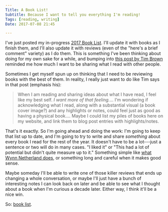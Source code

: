 ```yaml
---
Title: A Book List!
Subtitle: Because I want to tell you everything I'm reading!
Tags: [reading, writing]
Date: 2017-07-08 21:45

---
```


I've just posted my in-progress [2017 Book List][book list]. I'll update it with books as I finish them, and I'll also update it with reviews (even of the "here's a brief comment" variety) as I do them. This is something I've been thinking about doing for my own sake for a while, and bumping into [this post by Tim Brown](http://tbrown.org/notes/2017/06/23/reading-and-sharing/) reminded me how much I want to be sharing what I read with other people.

Sometimes I get myself spun up on thinking that I need to be reviewing books with the best of them. In reality, I really just want to do like Tim says in that post (emphasis his):

> When I am reading and sharing ideas about what I have read, I feel like my best self. _I want more of that feeling._... I’m wondering if acknowledging what I read, along with a substantial visual (a book cover image?) and any highlights or notes, could feel just as good as having a physical book.... Maybe I could list my piles of books here on my website, and link them to blog post entries with highlights/notes.

That's it exactly. So I'm going ahead and doing the work: I'm going to keep that list up to date, and I'm going to try to write and share *something* about every book I read for the rest of the year. It doesn't have to be a lot---just a sentence or two will do in many cases. "I liked it" or "This had a lot of potential but didn't quite measure up to it." Something simple like [what Wynn Netherland does](https://wynnnetherland.com/reviews/to-hell-and-back-europe-1914-1949/), or something long and careful when it makes good sense.

Maybe someday I'll be able to write one of those killer reviews that ends up changing a whole conversation, or maybe I'll just have a bunch of interesting notes I can look back on later and be able to see what I thought about a book when I'm curious a decade later. Either way, I think it'll be a nice win.

So: [book list].

[book list]: http://www.chriskrycho.com/2017-book-list.html

